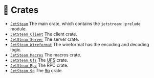 # 🦀 Crates

- [`JetSteam`](crates/jetstream/index.md) The main crate, which contains the `jetstream::prelude` module.
- [`JetSteam Client`](crates/jetstream_client/index.md) The client crate.
- [`JetSteam Server`](crates/jetstream_server/index.md) The server crate.
- [`JetSteam Wireformat`](crates/jetstream_wireformat/index.md) The wireformat has the encoding and decoding logic.
- [`JetSteam Macros`](crates/jetstream_macros/index.md) The macros crate.
- [`JetSteam Ufs`](crates/jetstream_ufs/index.md) The [UFS](https://plan9.io/magic/man2html/4/u9fs) crate.
- [`JetSteam Rpc`](crates/jetstream_rpc/index.md) The RPC crate.
- [`JetSteam 9p`](crates/jetstream_9p/index.md) The [9p](https://en.wikipedia.org/wiki/9P) crate.
